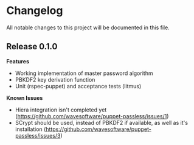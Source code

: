 # Changelog

All notable changes to this project will be documented in this file.

## Release 0.1.0

**Features**

 * Working implementation of master password algorithm
 * PBKDF2 key derivation function
 * Unit (rspec-puppet) and acceptance tests (litmus)

**Known Issues**

 * Hiera integration isn't completed yet 
   (https://github.com/wavesoftware/puppet-passless/issues/1)
 * SCrypt should be used, instead of PBKDF2 if available, as well as it's 
   installation (https://github.com/wavesoftware/puppet-passless/issues/3)
